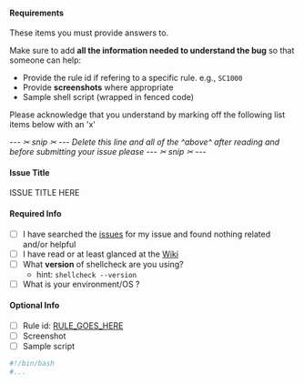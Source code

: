 #### Requirements

These items you must provide answers to. 

Make sure to add **all the information needed to understand the bug** so that someone can help:

* Provide the rule id if refering to a specific rule. e.g., `SC1000`
* Provide **screenshots** where appropriate
* Sample shell script (wrapped in fenced code)

Please acknowledge that you understand by marking off the following list items below with an 'x'

_--- ✂ snip ✂ --- Delete this line and all of the ^above^ after reading and before submitting your issue please --- ✂ snip ✂ ---_

#### Issue Title

ISSUE TITLE HERE

#### Required Info

- [ ] I have searched the [issues](https://github.com/koalaman/shellcheck/issues) for my issue and found nothing related and/or helpful
- [ ] I have read or at least glanced at the [Wiki](https://github.com/koalaman/shellcheck/wiki)
- [ ] What **version** of shellcheck are you using?
  - hint: `shellcheck --version`
- [ ] What is your environment/OS ?

#### Optional Info

- [ ] Rule id: [RULE_GOES_HERE](https://github.com/koalaman/shellcheck/wiki/RULE_GOES_HERE)
- [ ] Screenshot
- [ ] Sample script
```sh
#!/bin/bash
#...
```
